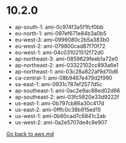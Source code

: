 
 # 10.2.0
- ap-south-1: ami-0c974f3a5f1fcf0bb
- eu-north-1: ami-097ef671e84b3a0b5
- eu-west-3: ami-0999080c2b5a383b0
- eu-west-2: ami-079800cad87f70f72
- eu-west-1: ami-04c031021512f72d0
- ap-northeast-3: ami-0859629feeb1a72e0
- ap-northeast-2: ami-03322102cc893a6e1
- ap-northeast-1: ami-03c28a822af9d70d6
- ca-central-1: ami-08b9467e479d2f990
- sa-east-1: ami-0931c787ef2577d5c
- ap-southeast-1: ami-0ac2e9ac88ed02d66
- ap-southeast-2: ami-03fc5820e33d9222f
- us-east-1: ami-0b797cb86a30c417d
- us-east-2: ami-0fffc0c38b915ed15
- us-west-1: ami-0b60cad7c6841c2ab
- us-west-2: ami-0a2e5707de4c9e907

[Go back to aws.md](../../aws.md) 
